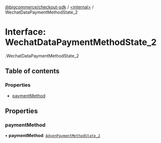 [@bigcommerce/checkout-sdk](../README.md) / [<internal\>](../modules/internal_.md) / WechatDataPaymentMethodState\_2

# Interface: WechatDataPaymentMethodState\_2

[<internal>](../modules/internal_.md).WechatDataPaymentMethodState_2

## Table of contents

### Properties

- [paymentMethod](internal_.WechatDataPaymentMethodState_2.md#paymentmethod)

## Properties

### paymentMethod

• **paymentMethod**: [`AdyenPaymentMethodState_2`](internal_.AdyenPaymentMethodState_2.md)
